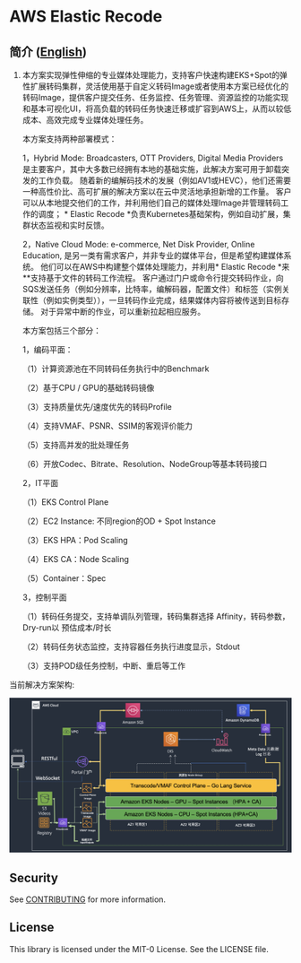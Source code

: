 

# AWS Elastic Recode

## 简介 ([English](README.md))

1. 本方案实现弹性伸缩的专业媒体处理能力，支持客户快速构建EKS+Spot的弹性扩展转码集群，灵活使用基于自定义转码Image或者使用本方案已经优化的转码Image，提供客户提交任务、任务监控、任务管理、资源监控的功能实现和基本可视化UI，将高负载的转码任务快速迁移或扩容到AWS上，从而以较低成本、高效完成专业媒体处理任务。

   本方案支持两种部署模式：

   1，Hybrid Mode: Broadcasters, OTT Providers, Digital Media Providers 是主要客户，其中大多数已经拥有本地的基础实施，此解决方案可用于卸载突发的工作负载。 随着新的编解码技术的发展（例如AV1或HEVC），他们还需要一种高性价比、高可扩展的解决方案以在云中灵活地承担新增的工作量。 客户可以从本地提交他们的工作，并利用他们自己的媒体处理Image并管理转码工作的调度； * Elastic Recode *负责Kubernetes基础架构，例如自动扩展，集群状态监视和实时反馈。

   2，Native Cloud Mode: e-commerce, Net Disk Provider, Online Education, 是另一类有需求客户，并非专业的媒体平台，但是希望构建媒体系统。 他们可以在AWS中构建整个媒体处理能力，并利用* Elastic Recode *来**支持基于文件的转码工作流程。 客户通过门户或命令行提交转码作业，向SQS发送任务（例如分辨率，比特率，编解码器，配置文件）和标签（实例关联性（例如实例类型）），一旦转码作业完成，结果媒体内容将被传送到目标存储。 对于异常中断的作业，可以重新拉起相应服务。

   本方案包括三个部分：

   1，编码平面：

   （1）计算资源池在不同转码任务执行中的Benchmark

   （2）基于CPU / GPU的基础转码镜像

   （3）支持质量优先/速度优先的转码Profile

   （4）支持VMAF、PSNR、SSIM的客观评价能力

   （5）支持高并发的批处理任务

   （6）开放Codec、Bitrate、Resolution、NodeGroup等基本转码接口

   2，IT平面

   （1）EKS Control Plane

   （2）EC2 Instance: 不同region的OD + Spot Instance

   （3）EKS HPA：Pod Scaling

   （4）EKS CA：Node Scaling

   （5）Container：Spec

   3，控制平面

   （1）转码任务提交，支持单调队列管理，转码集群选择 Affinity，转码参数，Dry-run以 预估成本/时长

   （2）转码任务状态监控，支持容器任务执行进度显示，Stdout

   （3）支持POD级任务控制，中断、重启等工作

当前解决方案架构:

![Version 1 - Architecture](images/architecture-v1.0.png)





## Security

See [CONTRIBUTING](CONTRIBUTING.md#security-issue-notifications) for more information.

## License

This library is licensed under the MIT-0 License. See the LICENSE file.